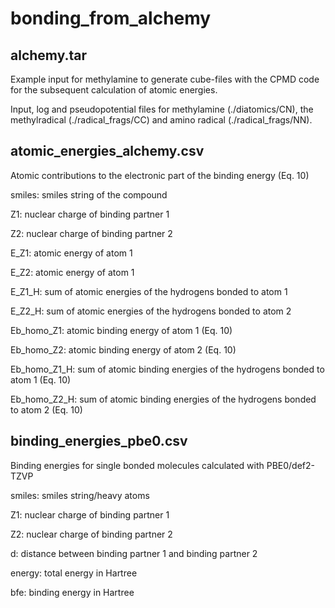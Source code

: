 # bonding_from_alchemy

## alchemy.tar
Example input for methylamine to generate cube-files with the CPMD code for the subsequent calculation of atomic energies.

Input, log and pseudopotential files for methylamine (./diatomics/CN), the methylradical (./radical_frags/CC) and amino radical (./radical_frags/NN).

## atomic_energies_alchemy.csv
Atomic contributions to the electronic part of the binding energy (Eq. 10)

smiles: smiles string of the compound

Z1: nuclear charge of binding partner 1

Z2: nuclear charge of binding partner 2

E_Z1: atomic energy of atom 1

E_Z2: atomic energy of atom 1

E_Z1_H: sum of atomic energies of the hydrogens bonded to atom 1

E_Z2_H: sum of atomic energies of the hydrogens bonded to atom 2

Eb_homo_Z1: atomic binding energy of atom 1 (Eq. 10)

Eb_homo_Z2: atomic binding energy of atom 2 (Eq. 10)

Eb_homo_Z1_H: sum of atomic binding energies of the hydrogens bonded to atom 1 (Eq. 10)

Eb_homo_Z2_H: sum of atomic binding energies of the hydrogens bonded to atom 2 (Eq. 10)


## binding_energies_pbe0.csv
Binding energies for single bonded molecules calculated with PBE0/def2-TZVP

smiles: smiles string/heavy atoms

Z1: nuclear charge of binding partner 1

Z2: nuclear charge of binding partner 2

d: distance between binding partner 1 and binding partner 2

energy: total energy in Hartree

bfe: binding energy in Hartree
